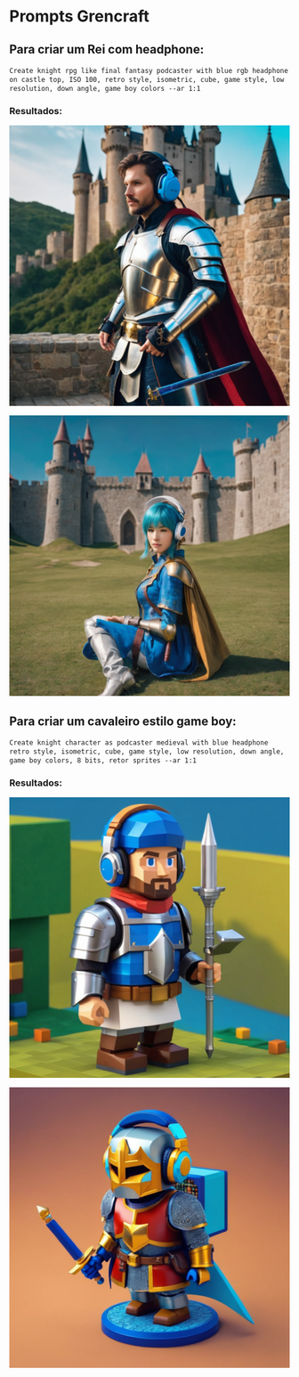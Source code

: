 # Prompts Grencraft

## Para criar um Rei com headphone:
    Create knight rpg like final fantasy podcaster with blue rgb headphone on castle top, ISO 100, retro style, isometric, cube, game style, low resolution, down angle, game boy colors --ar 1:1

### Resultados:
![Rei em RPG](/assets/rei%20castelo.png)

![Rainha em RPG](/assets/rainha%20castelo.png)

## Para criar um cavaleiro estilo game boy:
    Create knight character as podcaster medieval with blue headphone retro style, isometric, cube, game style, low resolution, down angle, game boy colors, 8 bits, retor sprites --ar 1:1

### Resultados:
![Cavaleiro sem Elmo](/assets/game%20cavaleiro%20headphone%20sem%20elmo.png)

![Cavaleiro com Elmo](/assets/game%20cavaleiro%20headphone%20com%20elmo.png)
